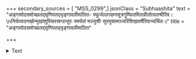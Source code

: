 +++
secondary_sources = [ "MSS_0299",]
jsonClass = "Subhaashita"
text = "अङ्गामोदसमोच्छलद्घृणिपतद्भृङ्गावलीमालित- स्फूर्जल्लञ्छनसूत्रगुम्फितमिलन्नीलोत्पलश्रीरिव।  \nनिर्यत्पादनखोन्मुखांशुविसरस्रग्दन्तुरः स्मर्यतां मञ्जुश्रीः सुरमुक्तमञ्जरिशिखावर्षैरिवाभ्यर्चितः॥"
title = "अङ्गामोदसमोच्छलद्घृणिपतद्भृङ्गावलीमालित"

+++

<details><summary>Text</summary>

अङ्गामोदसमोच्छलद्घृणिपतद्भृङ्गावलीमालित- स्फूर्जल्लञ्छनसूत्रगुम्फितमिलन्नीलोत्पलश्रीरिव।  
निर्यत्पादनखोन्मुखांशुविसरस्रग्दन्तुरः स्मर्यतां मञ्जुश्रीः सुरमुक्तमञ्जरिशिखावर्षैरिवाभ्यर्चितः॥
</details>
